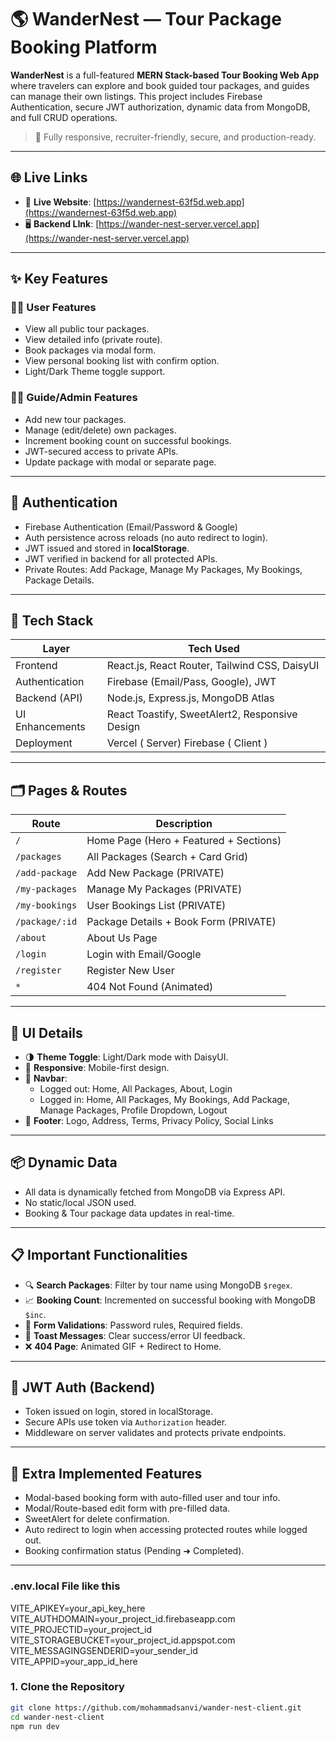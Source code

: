 # 🌎 WanderNest — Tour Package Booking Platform

**WanderNest** is a full-featured **MERN Stack-based Tour Booking Web App** where travelers can explore and book guided tour packages, and guides can manage their own listings. This project includes Firebase Authentication, secure JWT authorization, dynamic data from MongoDB, and full CRUD operations.

> 🔐 Fully responsive, recruiter-friendly, secure, and production-ready.

---

## 🌐 Live Links

- 🚀 **Live Website**: [https://wandernest-63f5d.web.app](https://wandernest-63f5d.web.app)
- 🖥️ **Backend LInk**: [https://wander-nest-server.vercel.app](https://wander-nest-server.vercel.app)

---

## ✨ Key Features

### 🧑‍💼 User Features
- View all public tour packages.
- View detailed info (private route).
- Book packages via modal form.
- View personal booking list with confirm option.
- Light/Dark Theme toggle support.

### 🧑‍✈️ Guide/Admin Features
- Add new tour packages.
- Manage (edit/delete) own packages.
- Increment booking count on successful bookings.
- JWT-secured access to private APIs.
- Update package with modal or separate page.

---

## 🔐 Authentication

- Firebase Authentication (Email/Password & Google)
- Auth persistence across reloads (no auto redirect to login).
- JWT issued and stored in **localStorage**.
- JWT verified in backend for all protected APIs.
- Private Routes: Add Package, Manage My Packages, My Bookings, Package Details.

---

## 🧱 Tech Stack

| Layer           | Tech Used                             |
|------------------|----------------------------------------|
| Frontend         | React.js, React Router, Tailwind CSS, DaisyUI |
| Authentication   | Firebase (Email/Pass, Google), JWT |
| Backend (API)    | Node.js, Express.js, MongoDB Atlas |
| UI Enhancements  | React Toastify, SweetAlert2, Responsive Design |
| Deployment       | Vercel ( Server) Firebase ( Client ) |

---

## 🗂️ Pages & Routes

| Route             | Description                             |
|------------------|-----------------------------------------|
| `/`              | Home Page (Hero + Featured + Sections)  |
| `/packages`      | All Packages (Search + Card Grid)       |
| `/add-package`   | Add New Package (PRIVATE)               |
| `/my-packages`   | Manage My Packages (PRIVATE)            |
| `/my-bookings`   | User Bookings List (PRIVATE)            |
| `/package/:id`   | Package Details + Book Form (PRIVATE)   |
| `/about`         | About Us Page                           |
| `/login`         | Login with Email/Google                 |
| `/register`      | Register New User                       |
| `*`              | 404 Not Found (Animated)                |

---

## 🎨 UI Details

- 🌗 **Theme Toggle**: Light/Dark mode with DaisyUI.
- 📱 **Responsive**: Mobile-first design.
- 🧭 **Navbar**:
  - Logged out: Home, All Packages, About, Login
  - Logged in: Home, All Packages, My Bookings, Add Package, Manage Packages, Profile Dropdown, Logout
- 📜 **Footer**: Logo, Address, Terms, Privacy Policy, Social Links

---

## 📦 Dynamic Data

- All data is dynamically fetched from MongoDB via Express API.
- No static/local JSON used.
- Booking & Tour package data updates in real-time.

---

## 📋 Important Functionalities

- 🔍 **Search Packages**: Filter by tour name using MongoDB `$regex`.
- 📈 **Booking Count**: Incremented on successful booking with MongoDB `$inc`.
- 🧾 **Form Validations**: Password rules, Required fields.
- 🍞 **Toast Messages**: Clear success/error UI feedback.
- ❌ **404 Page**: Animated GIF + Redirect to Home.

---

## 🔐 JWT Auth (Backend)

- Token issued on login, stored in localStorage.
- Secure APIs use token via `Authorization` header.
- Middleware on server validates and protects private endpoints.

---

## 🧪 Extra Implemented Features

- Modal-based booking form with auto-filled user and tour info.
- Modal/Route-based edit form with pre-filled data.
- SweetAlert for delete confirmation.
- Auto redirect to login when accessing protected routes while logged out.
- Booking confirmation status (Pending ➜ Completed).

---

### .env.local File like this
VITE_APIKEY=your_api_key_here
VITE_AUTHDOMAIN=your_project_id.firebaseapp.com
VITE_PROJECTID=your_project_id
VITE_STORAGEBUCKET=your_project_id.appspot.com
VITE_MESSAGINGSENDERID=your_sender_id
VITE_APPID=your_app_id_here

### 1. Clone the Repository

```bash
git clone https://github.com/mohammadsanvi/wander-nest-client.git
cd wander-nest-client
npm run dev

